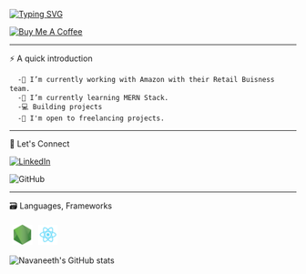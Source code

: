 [![Typing SVG](https://readme-typing-svg.demolab.com?font=Fira+Code&pause=1000&center=true&width=435&lines=Hi+there!+I+am+Navaneeth)](https://git.io/typing-svg)


<a href="https://www.buymeacoffee.com/vnavaneeth" target="_blank"><img src="https://cdn.buymeacoffee.com/buttons/default-orange.png" alt="Buy Me A Coffee" height="41" width="174"></a>

--------------------------------------------------------------------------------------------------------------------------------------------------------------------------------

⚡ A quick introduction
   
      -🔭 I’m currently working with Amazon with their Retail Buisness team.
      -🌱 I’m currently learning MERN Stack.
      -💻 Building projects 
      -💼 I'm open to freelancing projects.

--------------------------------------------------------------------------------------------------------------------------------------------------------------------------------

🔗 Let's Connect

   [![LinkedIn](https://img.shields.io/badge/LinkedIn-0077B5?style=for-the-badge&logo=linkedin&logoColor=white)](https://www.linkedin.com/in/navaneeth-v-3bb360111/)
   

    
![GitHub](https://img.shields.io/badge/Github-black?style=flat-square&logo=%23181717&logoColor=white&labelColor=black&link=https%3A%2F%2Fgithub.com%2Fvnavaneeth10)



-----------------------------------------------------------------------------------------------------------------------------------------------------------------------------

🗃 Languages, Frameworks


   <p float="left"><img style="padding:5px;" align="center" alt="NodeJS" width="35px" src="https://raw.githubusercontent.com/github/explore/80688e429a7d4ef2fca1e82350fe8e3517d3494d/topics/nodejs/nodejs.png"/><img style="padding:5px;" align="center" alt="ReactJs" width="35px" src="https://raw.githubusercontent.com/github/explore/80688e429a7d4ef2fca1e82350fe8e3517d3494d/topics/react/react.png"/><!-- and more such images with different URLs in src --></p>





![Navaneeth's GitHub stats](https://github-readme-stats.vercel.app/api?username=vnavaneeth10&show_icons=true&theme=synthwave)
